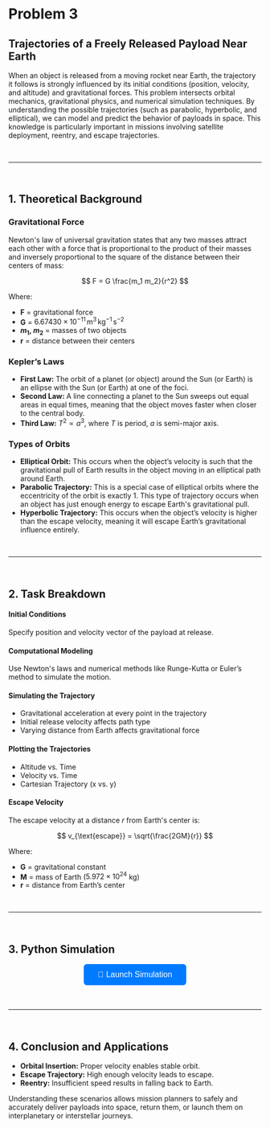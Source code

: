 # Problem 3

## Trajectories of a Freely Released Payload Near Earth

When an object is released from a moving rocket near Earth, the trajectory it follows is strongly influenced by its initial conditions (position, velocity, and altitude) and gravitational forces. This problem intersects orbital mechanics, gravitational physics, and numerical simulation techniques. By understanding the possible trajectories (such as parabolic, hyperbolic, and elliptical), we can model and predict the behavior of payloads in space. This knowledge is particularly important in missions involving satellite deployment, reentry, and escape trajectories.

<br>
<hr>
<br>

## 1. Theoretical Background

### Gravitational Force

Newton's law of universal gravitation states that any two masses attract each other with a force that is proportional to the product of their masses and inversely proportional to the square of the distance between their centers of mass:

$$
F = G \frac{m_1 m_2}{r^2}
$$

Where:

- **F** = gravitational force  
- **G** = $6.67430 \times 10^{-11} \, \text{m}^3 \, \text{kg}^{-1} \, \text{s}^{-2}$  
- **$m_1$, $m_2$** = masses of two objects  
- **r** = distance between their centers  

### Kepler’s Laws

- **First Law:** The orbit of a planet (or object) around the Sun (or Earth) is an ellipse with the Sun (or Earth) at one of the foci.
- **Second Law:** A line connecting a planet to the Sun sweeps out equal areas in equal times, meaning that the object moves faster when closer to the central body.
- **Third Law:** $T^2 \propto a^3$, where $T$ is period, $a$ is semi-major axis.

### Types of Orbits

- **Elliptical Orbit:** This occurs when the object’s velocity is such that the gravitational pull of Earth results in the object moving in an elliptical path around Earth.
- **Parabolic Trajectory:** This is a special case of elliptical orbits where the eccentricity of the orbit is exactly 1. This type of trajectory occurs when an object has just enough energy to escape Earth's gravitational pull.
- **Hyperbolic Trajectory:** This occurs when the object’s velocity is higher than the escape velocity, meaning it will escape Earth’s gravitational influence entirely.

<br>
<hr>
<br>

## 2. Task Breakdown

#### Initial Conditions

Specify position and velocity vector of the payload at release.

#### Computational Modeling

Use Newton's laws and numerical methods like Runge-Kutta or Euler’s method to simulate the motion.

#### Simulating the Trajectory

- Gravitational acceleration at every point in the trajectory  
- Initial release velocity affects path type  
- Varying distance from Earth affects gravitational force  

#### Plotting the Trajectories

- Altitude vs. Time  
- Velocity vs. Time  
- Cartesian Trajectory (x vs. y)  

#### Escape Velocity

The escape velocity at a distance $r$ from Earth's center is:

$$
v_{\text{escape}} = \sqrt{\frac{2GM}{r}}
$$

Where:

- **G** = gravitational constant  
- **M** = mass of Earth ($5.972 \times 10^{24}$ kg)  
- **r** = distance from Earth’s center  

<br>
<hr>
<br>

## 3. Python Simulation

<div style="text-align: center;">
  <a href="https://pythonsimulation-5u2hdv5p42ucx3wp2sbzua.streamlit.app/" target="_blank">
    <button style="
      background-color: #007bff; 
      color: white; 
      padding: 12px 28px; 
      font-size: 16px; 
      border: none; 
      border-radius: 6px; 
      cursor: pointer;
      text-decoration: none;
    ">
      🚀 Launch Simulation
    </button>
  </a>
</div>

<br>
<br>
<hr>
<br>

## 4. Conclusion and Applications

- **Orbital Insertion:** Proper velocity enables stable orbit.
- **Escape Trajectory:** High enough velocity leads to escape.
- **Reentry:** Insufficient speed results in falling back to Earth.

Understanding these scenarios allows mission planners to safely and accurately deliver payloads into space, return them, or launch them on interplanetary or interstellar journeys.

<br>
